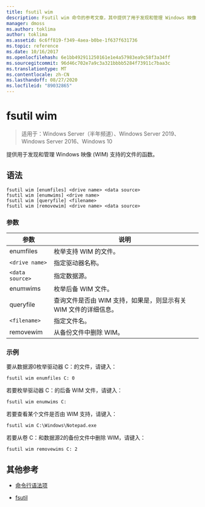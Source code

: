 ```yaml
---
title: fsutil wim
description: Fsutil wim 命令的参考文章，其中提供了用于发现和管理 Windows 映像 (WIM) 支持的文件的函数。
manager: dmoss
ms.author: toklima
author: toklima
ms.assetid: 6c6ff819-f349-4aea-b0be-1f637f631736
ms.topic: reference
ms.date: 10/16/2017
ms.openlocfilehash: 6e1bb492911250161e1e4a57983ea9c58f3a34ff
ms.sourcegitcommit: 96d46c702e7a9c3a321bbbb5284f73911c7baa3c
ms.translationtype: MT
ms.contentlocale: zh-CN
ms.lasthandoff: 08/27/2020
ms.locfileid: "89032865"
---
```

# <a name="fsutil-wim"></a>fsutil wim

> 适用于：Windows Server（半年频道）、Windows Server 2019、Windows Server 2016、Windows 10

提供用于发现和管理 Windows 映像 (WIM) 支持的文件的函数。

## <a name="syntax"></a>语法

```
fsutil wim [enumfiles] <drive name> <data source>
fsutil wim [enumwims] <drive name>
fsutil wim [queryfile] <filename>
fsutil wim [removewim] <drive name> <data source>
```

### <a name="parameters"></a>参数

| 参数 | 说明 |
| --------- | ----------- |
| enumfiles | 枚举支持 WIM 的文件。 |
| `<drive name>` | 指定驱动器名称。 |
| `<data source>` | 指定数据源。 |
| enumwims | 枚举后备 WIM 文件。 |
| queryfile | 查询文件是否由 WIM 支持，如果是，则显示有关 WIM 文件的详细信息。 |
| `<filename>` | 指定文件名。 |
| removewim | 从备份文件中删除 WIM。 |

### <a name="examples"></a>示例

要从数据源0枚举驱动器 C：的文件，请键入：

```
fsutil wim enumfiles C: 0
```

若要枚举驱动器 C：的后备 WIM 文件，请键入：

```
fsutil wim enumwims C:
```

若要查看某个文件是否由 WIM 支持，请键入：

```
fsutil wim C:\Windows\Notepad.exe
```

若要从卷 C：和数据源2的备份文件中删除 WIM，请键入：

```
fsutil wim removewims C: 2
```

## <a name="additional-references"></a>其他参考

- [命令行语法项](command-line-syntax-key.md)

- [fsutil](fsutil.md)
